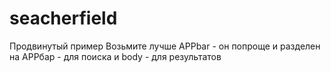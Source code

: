 # seacherfield

Продвинутый пример
Возьмите лучше APPbar - он попроще и разделен на APPбар - для поиска и body - для результатов

